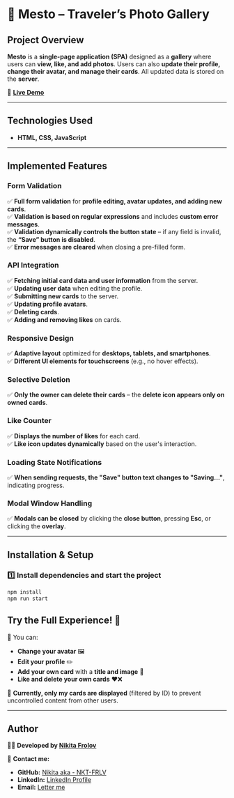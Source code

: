 # 📸 Mesto – Traveler’s Photo Gallery  

## **Project Overview**  
**Mesto** is a **single-page application (SPA)** designed as a **gallery** where users can **view, like, and add photos**. Users can also **update their profile, change their avatar, and manage their cards**. All updated data is stored on the **server**.  

🔗 **[Live Demo](https://nkt-frlv.github.io/mesto/)**  

---

## **Technologies Used**  
- **HTML, CSS, JavaScript**  

---

## **Implemented Features**  

### **Form Validation**  
✅ **Full form validation** for **profile editing, avatar updates, and adding new cards**.  
✅ **Validation is based on regular expressions** and includes **custom error messages**.  
✅ **Validation dynamically controls the button state** – if any field is invalid, the **“Save” button is disabled**.  
✅ **Error messages are cleared** when closing a pre-filled form.  

### **API Integration**  
✅ **Fetching initial card data and user information** from the server.  
✅ **Updating user data** when editing the profile.  
✅ **Submitting new cards** to the server.  
✅ **Updating profile avatars**.  
✅ **Deleting cards**.  
✅ **Adding and removing likes** on cards.  

### **Responsive Design**  
✅ **Adaptive layout** optimized for **desktops, tablets, and smartphones**.  
✅ **Different UI elements for touchscreens** (e.g., no hover effects).  

### **Selective Deletion**  
✅ **Only the owner can delete their cards** – the **delete icon appears only on owned cards**.  

### **Like Counter**  
✅ **Displays the number of likes** for each card.  
✅ **Like icon updates dynamically** based on the user's interaction.  

### **Loading State Notifications**  
✅ **When sending requests, the "Save" button text changes to "Saving..."**, indicating progress.  

### **Modal Window Handling**  
✅ **Modals can be closed** by clicking the **close button**, pressing **Esc**, or clicking the **overlay**.  

---

## **Installation & Setup**  

### **1️⃣ Install dependencies and start the project**  
```bash
npm install
npm run start
```

## **Try the Full Experience!** 🌟  
🚀 You can:  

- **Change your avatar** 🖼️  
- **Edit your profile** ✏️  
- **Add your own card** with a **title and image** 📸  
- **Like and delete your own cards** ❤️❌  

📌 **Currently, only my cards are displayed** (filtered by ID) to prevent uncontrolled content from other users.  

---

## **Author**  
👨‍💻 **Developed by [Nikita Frolov](https://github.com/NKT-FRLV)**  

📩 **Contact me:**  
- **GitHub:** [Nikita aka - NKT-FRLV ](https://github.com/NKT-FRLV)  
- **LinkedIn:** [LinkedIn Profile](https://www.linkedin.com/in/nktfrlv)  
- **Email:** [Letter me](mailto:nkt.frlv7@yandex.ru)  
